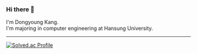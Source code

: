### Hi there 👋
I'm Dongyoung Kang.<br>
I'm majoring in computer engineering at Hansung University.<hr>
[![Solved.ac Profile](http://mazassumnida.wtf/api/v2/generate_badge?boj=rokaf6444)](https://solved.ac/rokaf6444/)
